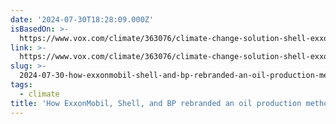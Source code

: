 ```yaml
---
date: '2024-07-30T18:28:09.000Z'
isBasedOn: >-
  https://www.vox.com/climate/363076/climate-change-solution-shell-exxon-mobil-carbon-capture
link: >-
  https://www.vox.com/climate/363076/climate-change-solution-shell-exxon-mobil-carbon-capture
slug: >-
  2024-07-30-how-exxonmobil-shell-and-bp-rebranded-an-oil-production-method-as-a-clima
tags:
  - climate
title: 'How ExxonMobil, Shell, and BP rebranded an oil production method as a clima'
---
```

 
